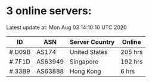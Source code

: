 # 3 online servers:

Latest update at: Mon Aug 03 14:10:10 UTC 2020

| ID | ASN | Server Country | Online |
| -- | --- | -------------- | ------ |
| #.D09B | AS174 | United States | 205 hrs |
| #.7F1D | AS63949 | Singapore | 192 hrs |
| #.33B9 | AS63888 | Hong Kong | 6 hrs |

